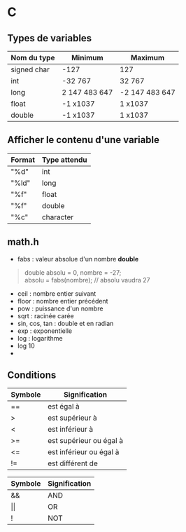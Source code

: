 # C
## Types de variables

| Nom du type | Minimum       | Maximum        |
|-------------|---------------|----------------|
| signed char | -127          | 127            |
| int         | -32 767       | 32 767         |
| long        | 2 147 483 647 | -2 147 483 647 |
| float       | -1 x1037      | 1 x1037        |
| double      | -1 x1037      | 1 x1037        |

## Afficher le contenu d'une variable

| Format | Type attendu |
|--------|--------------|
| "%d"   | int          |
| "%ld"  | long         |
| "%f"   | float        |
| "%f"   | double       |
| "%c"   | character    |

## math.h

* fabs : valeur absolue d'un nombre **double**

> double absolu = 0, nombre = -27;  
> absolu = fabs(nombre); // absolu vaudra 27

* ceil : nombre entier suivant
* floor : nombre entier précédent
* pow : puissance d'un nombre
* sqrt : racinée carée
* sin, cos, tan : double et en radian
* exp : exponentielle
* log : logarithme
* log 10
*
## Conditions

| Symbole | Signification           |
|---------|-------------------------|
| ==      | est égal à              |
| >       | est supérieur à         |
| <       | est inférieur à         |
| >=      | est supérieur ou égal à |
| <=      | est inférieur ou égal à |
| !=      | est différent de        |

| Symbole | Signification |
|---------|---------------|
| &&      | AND           |
| \|\|    | OR            |
| !       | NOT           |

